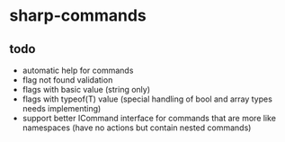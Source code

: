 # sharp-commands

## todo
* automatic help for commands
* flag not found validation
* flags with basic value (string only)
* flags with typeof(T) value (special handling of bool and array types needs implementing)
* support better ICommand interface for commands that are more like namespaces (have no actions but contain nested commands)
